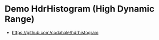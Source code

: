 Demo HdrHistogram (High Dynamic Range)
======================================

* https://github.com/codahale/hdrhistogram

